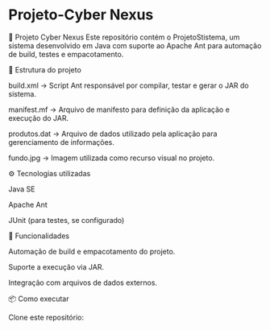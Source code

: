 # Projeto-Cyber Nexus
🚀 Projeto Cyber Nexus
Este repositório contém o ProjetoStistema, um sistema desenvolvido em Java com suporte ao Apache Ant para automação de build, testes e empacotamento.

📂 Estrutura do projeto

build.xml → Script Ant responsável por compilar, testar e gerar o JAR do sistema.

manifest.mf → Arquivo de manifesto para definição da aplicação e execução do JAR.

produtos.dat → Arquivo de dados utilizado pela aplicação para gerenciamento de informações.

fundo.jpg → Imagem utilizada como recurso visual no projeto.

⚙️ Tecnologias utilizadas

Java SE

Apache Ant

JUnit (para testes, se configurado)

🔧 Funcionalidades

Automação de build e empacotamento do projeto.

Suporte a execução via JAR.

Integração com arquivos de dados externos.

📦 Como executar

Clone este repositório:
